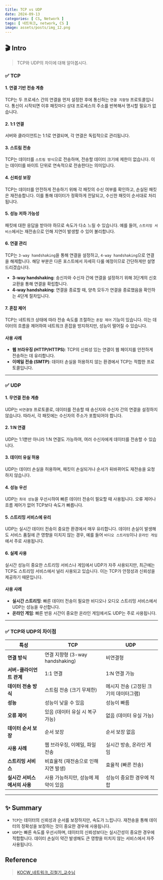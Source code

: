 ```yaml
---
title: TCP vs UDP
date: 2024-09-13
categories: [ CS, Network ]
tags: [ 네트워크, network, CS ]
image: assets/posts/img_12.png
---
```


## 🎬 Intro
> TCP와 UDP의 차이에 대해 알아봅시다.

### ✅ TCP

#### 1. 연결 기반 전송 계층
TCP는 두 프로세스 간의 연결을 먼저 설정한 후에 통신하는 `연결 지향형` 프로토콜입니다. 통신이 시작되면 이후 패킷마다 상대 프로세스의 주소를 반복해서 명시할 필요가 없습니다.

#### 2. 1:1 연결
서버와 클라이언트는 1:1로 연결되며, 각 연결은 독립적으로 관리됩니다.

#### 3. 스트림 전송
TCP는 데이터를 `스트림 방식`으로 전송하며, 전송할 데이터 크기에 제한이 없습니다. 이는 데이터를 바이트 단위로 연속적으로 전송한다는 의미입니다.

#### 4. 신뢰성 보장
TCP는 데이터를 안전하게 전송하기 위해 각 패킷의 수신 여부를 확인하고, 손실된 패킷은 재전송합니다. 이를 통해 데이터가 정확하게 전달되고, 수신한 패킷이 순서대로 처리됩니다.

#### 5. 성능 저하 가능성
패킷에 대한 응답을 받아야 하므로 속도가 다소 느릴 수 있습니다. 예를 들어, `스트리밍 서비스`에서는 재전송으로 인해 지연이 발생할 수 있어 불리합니다.

#### 6. 연결 관리
TCP는 `3-way handshaking`을 통해 연결을 설정하고, `4-way handshaking`으로 연결을 해제합니다. 해당 부분은 다른 포스트에서 자세히 다룰 예정이므로 간단하게만 설명드리겠습니다.

- **3-way handshaking**: 송신자와 수신자 간에 연결을 설정하기 위해 3단계의 신호 교환을 통해 연결을 확립합니다.
- **4-way handshaking**: 연결을 종료할 때, 양측 모두가 연결을 종료했음을 확인하는 4단계 절차입니다.

#### 7. 혼잡 제어
TCP는 네트워크 상태에 따라 전송 속도를 조절하는 `혼잡 제어` 기능이 있습니다. 이는 데이터의 흐름을 제어하여 네트워크 혼잡을 방지하지만, 성능이 떨어질 수 있습니다.

#### 사용 사례
- **웹 브라우징 (HTTP/HTTPS)**: TCP의 신뢰성 있는 연결이 웹 페이지를 안전하게 전송하는 데 유리합니다.
- **이메일 전송 (SMTP)**: 데이터 손실을 허용하지 않는 환경에서 TCP는 적합한 프로토콜입니다.

---

### ✅ UDP

#### 1. 무연결 전송 계층
UDP는 `비연결형` 프로토콜로, 데이터를 전송할 때 송신자와 수신자 간의 연결을 설정하지 않습니다. 따라서, 각 패킷에는 수신자의 주소가 포함되어야 합니다.

#### 2. 1:N 연결
UDP는 1:1뿐만 아니라 1:N 연결도 가능하여, 여러 수신자에게 데이터를 전송할 수 있습니다.

#### 3. 데이터 유실 허용
UDP는 데이터 손실을 허용하며, 패킷이 손실되거나 순서가 뒤바뀌어도 재전송을 요청하지 않습니다.

#### 4. 성능 우선
UDP는 `최대 성능`을 우선시하여 빠른 데이터 전송이 필요할 때 사용됩니다. 오류 제어나 흐름 제어가 없어 TCP보다 속도가 빠릅니다.

#### 5. 스트리밍 서비스에 유리
UDP는 실시간 데이터 전송이 중요한 환경에서 매우 유리합니다. 데이터 손실이 발생해도 서비스 품질에 큰 영향을 미치지 않는 경우, 예를 들어 `비디오 스트리밍`이나 `온라인 게임`에서 주로 사용됩니다.

#### 6. 실제 사용
실시간 성능이 중요한 스트리밍 서비스나 게임에서 UDP가 자주 사용되지만, 최근에는 TCP도 스트리밍 서비스에서 널리 사용되고 있습니다. 이는 TCP가 안정성과 신뢰성을 제공하기 때문입니다.

#### 사용 사례
- **실시간 스트리밍**: 빠른 데이터 전송이 필요한 비디오나 오디오 스트리밍 서비스에서 UDP는 성능을 우선합니다.
- **온라인 게임**: 빠른 반응 시간이 중요한 온라인 게임에서도 UDP는 주로 사용됩니다.

---

### ✅ TCP와 UDP의 차이점

| **특성**            | **TCP**                    | **UDP**                |
|-------------------|----------------------------|------------------------|
| **연결 방식**         | 연결 지향형 (3-way handshaking) | 비연결형                   |
| **서버-클라이언트 관계**   | 1:1 연결                     | 1:N 연결 가능              |
| **데이터 전송 방식**     | 스트림 전송 (크기 무제한)            | 메시지 전송 (고정된 크기의 데이터그램) |
| **성능**            | 성능이 낮을 수 있음                | 성능이 빠름                 |
| **오류 제어**         | 있음 (데이터 유실 시 복구 가능)        | 없음 (데이터 유실 가능)         |
| **데이터 순서 보장**     | 순서 보장                      | 순서 보장 없음               |
| **사용 사례**         | 웹 브라우징, 이메일, 파일 전송         | 실시간 방송, 온라인 게임         |
| **스트리밍 서비스**      | 비효율적 (재전송으로 인해 지연 발생)      | 효율적 (빠른 전송)            |
| **실시간 서비스에서의 사용** | 사용 가능하지만, 성능에 제약이 있음       | 성능이 중요한 경우에 적합         |

---

## ✨ Summary
- `TCP`는 데이터의 신뢰성과 순서를 보장하지만, 속도가 느립니다. 재전송을 통해 데이터의 정확성을 보장하는 것이 중요한 경우에 사용됩니다.
- `UDP`는 빠른 속도를 우선시하며, 데이터의 신뢰성보다는 실시간성이 중요한 경우에 적합합니다. 데이터 손실이 약간 발생해도 큰 영향을 미치지 않는 서비스에서 자주 사용됩니다.

## Reference
> [KOCW_네트워크_김철기_교수님](https://www.kocw.net/home/cview.do?cid=a042a065f8072d8a)
